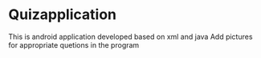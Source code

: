 # Quizapplication
This is android application developed based on xml and java 
Add pictures for appropriate quetions in the program 
